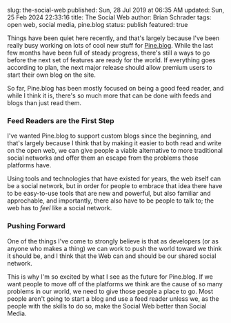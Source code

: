 slug: the-social-web
published: Sun, 28 Jul 2019 at 06:35 AM
updated: Sun, 25 Feb 2024 22:33:16 
title: The Social Web
author: Brian Schrader
tags: open web, social media, pine.blog
status: publish
featured: true

Things have been quiet here recently, and that's largely because I've been really busy working on lots of cool new stuff for [Pine.blog][pine]. While the last few months have been full of steady progress, there's still a ways to go before the next set of features are ready for the world. If everything goes according to plan, the next major release should allow premium users to start their own blog on the site.

So far, Pine.blog has been mostly focused on being a good feed reader, and while I think it is, there's so much more that can be done with feeds and blogs than just read them.

### Feed Readers are the First Step

I've wanted Pine.blog to support custom blogs since the beginning, and that's largely because I think that by making it easier to both read and write on the open web, we can give people a viable alternative to more traditional social networks and offer them an escape from the problems those platforms have.

Using tools and technologies that have existed for years, the web itself can be a social network, but in order for people to embrace that idea there have to be easy-to-use tools that are new and powerful, but also familiar and approchable, and importantly, there also have to be people to talk to; the web has to *feel* like a social network.


### Pushing Forward

One of the things I've come to strongly believe is that as developers (or as anyone who makes a thing) we can work to push the world toward we think it should be, and I think that the Web can and should be our shared social network.

This is why I'm so excited by what I see as the future for Pine.blog. If we want people to move off of the platforms we think are the cause of so many problems in our world, we need to give those people a place to go. Most people aren't going to start a blog and use a feed reader unless we, as the people with the skills to do so, make the Social Web better than Social Media.

[pine]: https://pine.blog/
